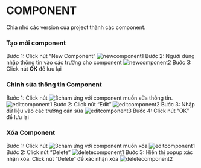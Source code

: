 # COMPONENT
Chia nhỏ các version của project thành các component.
###	Tạo mới component
Bước 1:	Click nút “New Component”
![newcomponent1](https://user-images.githubusercontent.com/105435351/198522762-05a074fd-545d-4eef-bc3a-2fd19e77c87e.png)
Bước 2:	Người dùng nhập thông tin vào các trường cho component
![newcomponent2](https://user-images.githubusercontent.com/105435351/198522766-e12bb4d2-9f51-40e7-978b-a35e6d4749ab.png)
Bước 3:	Click nút **OK** để lưu lại 

###	Chỉnh sửa thông tin Component
Bước 1:	Click nút ![3cham](https://user-images.githubusercontent.com/105435351/197490871-756491bf-bdbc-460f-9a51-9b27ed4240c7.png) ứng với component muốn sửa thông tin.
![editcomponent1](https://user-images.githubusercontent.com/105435351/198522751-352ab45a-34ee-4756-8018-3fa2adc85af2.png)
Bước 2:	Click nút “Edit”
![editcomponent2](https://user-images.githubusercontent.com/105435351/198522758-fb3f5e07-3575-478b-812d-70c108ba8f6f.png)
Bước 3:	Nhập dữ liệu vào các trường cần sửa
![editcomponent3](https://user-images.githubusercontent.com/105435351/198522760-da27b25e-e13b-43d8-bf50-e8e46dcffcbf.png)
Bước 4:	Click nút “OK” để lưu lại

### Xóa Component
Bước 1:	Click nút ![3cham](https://user-images.githubusercontent.com/105435351/197490871-756491bf-bdbc-460f-9a51-9b27ed4240c7.png) ứng với component muốn xóa
![editcomponent1](https://user-images.githubusercontent.com/105435351/198522751-352ab45a-34ee-4756-8018-3fa2adc85af2.png)
Bước 2:	Click nút “Delete” 
![deletecomponent1](https://user-images.githubusercontent.com/105435351/198522769-ff246cb3-5796-49c1-9477-942054801552.png)
Bước 3:	Hiển thị popup xác nhận xóa. Click nút “Delete” để xác nhận xóa
![deletecomponent2](https://user-images.githubusercontent.com/105435351/198522771-0dd273bd-ee76-446c-b22b-d04e1396f5e4.png)
